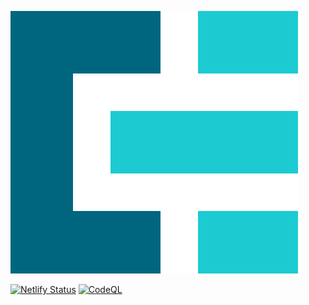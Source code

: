 [![Codenough Logo](./logo/icon.svg)](https://codenough.com/)

[![Netlify Status](https://api.netlify.com/api/v1/badges/94fd8b3f-1765-48da-9b03-c414147dcce8/deploy-status)](https://app.netlify.com/sites/codenough/deploys) [![CodeQL](https://github.com/Codenough-LLC/codenough.com/actions/workflows/codeql-analysis.yml/badge.svg)](https://github.com/Codenough-LLC/codenough.com/actions/workflows/codeql-analysis.yml)
